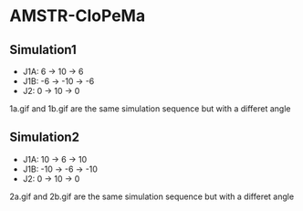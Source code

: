 # AMSTR-CloPeMa

## Simulation1
- J1A: 6 -> 10 -> 6
- J1B: -6 -> -10 -> -6
- J2: 0 -> 10 -> 0

1a.gif and 1b.gif are the same simulation sequence but with a differet angle


## Simulation2
- J1A: 10 -> 6 -> 10
- J1B: -10 -> -6 -> -10
- J2: 0 -> 10 -> 0

2a.gif and 2b.gif are the same simulation sequence but with a differet angle
